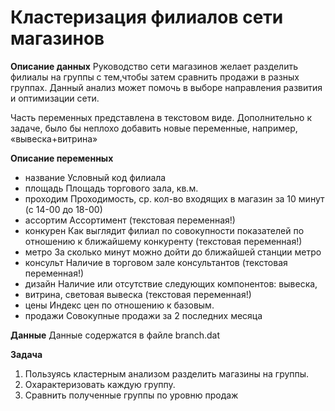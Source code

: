 # Кластеризация филиалов сети магазинов

**Описание данных**
Руководство сети магазинов желает разделить филиалы на группы с тем,чтобы затем сравнить продажи в разных группах. Данный анализ может помочь в выборе направления развития и оптимизации сети.

Часть переменных представлена в текстовом виде.
Дополнительно к задаче, было бы неплохо добавить новые переменные, например, «вывеска+витрина»

**Описание переменных**
- название Условный код филиала
- площадь Площадь торгового зала, кв.м.
- проходим Проходимость, ср. кол-во входящих в магазин за 10 минут (с 14-00 до 18-00)
- ассортим Ассортимент (текстовая переменная!)
- конкурен Как выглядит филиал по совокупности показателей по отношению к ближайшему конкуренту (текстовая переменная!)
- метро За сколько минут можно дойти до ближайшей станции метро
- консульт Наличие в торговом зале консультантов (текстовая переменная!)
- дизайн Наличие или отсутствие следующих компонентов: вывеска,
- витрина, световая вывеска (текстовая переменная!)
- цены Индекс цен по отношению к базовым.
- продажи Совокупные продажи за 2 последних месяца

**Данные**
Данные содержатся в файле branch.dat

**Задача**
1. Пользуясь кластерным анализом разделить магазины на группы.
2. Охарактеризовать каждую группу.
3. Сравнить полученные группы по уровню продаж

